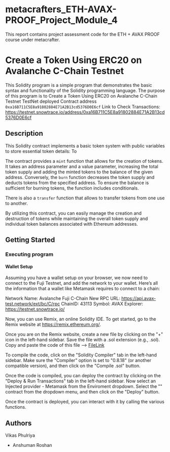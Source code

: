 # metacrafters_ETH-AVAX-PROOF_Project_Module_4
This report contains project assessment code for the ETH + AVAX PROOF course under metacrafter.

# Create a Token Using ERC20 on Avalanche C-Chain Testnet

This Solidity program is a simple  program that demonstrates the basic syntax and functionality of the Solidity programming language. The purpose of this program is to Create a Token Using ERC20 on Avalanche C-Chain Testnet
TestNet deployed Contract address `0xa16B711C5E8a91802884E71A2B13cd5376D0E6cf`
Link to Check Transactions: https://testnet.snowtrace.io/address/0xa16B711C5E8a91802884E71A2B13cd5376D0E6cf

## Description

This Solidity contract implements a basic token system with public variables to store essential token details: To

The contract provides a `mint` function that allows for the creation of tokens. It takes an address parameter and a value parameter, increasing the total token supply and adding the minted tokens to the balance of the given address. Conversely, the `burn` function decreases the token supply and deducts tokens from the specified address. To ensure the balance is sufficient for burning tokens, the function includes conditionals.

There is also a `transfer` function that allows to transfer tokens from one use to another.

By utilizing this contract, you can easily manage the creation and destruction of tokens while maintaining the overall token supply and individual token balances associated with Ethereum addresses.

## Getting Started

### Executing program

#### Wallet Setup
Assuming you have a wallet setup on your browser, we now need to connect to the Fuji Testnet, and add the network to your wallet. Here’s all the information that a wallet like Metamask requires to connect to a chain:

Network Name: Avalanche Fuji C-Chain New RPC URL: https://api.avax-test.network/ext/bc/C/rpc ChainID: 43113 Symbol: AVAX Explorer: https://testnet.snowtrace.io/

Now, you can use Remix, an online Solidity IDE. To get started, go to the Remix website at https://remix.ethereum.org/.

Once you are on the Remix website, create a new file by clicking on the "+" icon in the left-hand sidebar. Save the file with a .sol extension (e.g., <YourFileNameHere>.sol). Copy and paste the code of this file --> [FileLink](https://github.com/vikasphulariya/module4_eth_avax/blob/main/moudle4_eth_avax.sol)


To compile the code, click on the "Solidity Compiler" tab in the left-hand sidebar. Make sure the "Compiler" option is set to "0.8.18" (or another compatible version), and then click on the "Compile <YourFileNameHere>.sol" button.

Once the code is compiled, you can deploy the contract by clicking on the "Deploy & Run Transactions" tab in the left-hand sidebar.
Now  select an Injected provider - Metamask from the Enviroment dropdown.
Select the "<YourFileNameHere>" contract from the dropdown menu, and then click on the "Deploy" button.

Once the contract is deployed, you can interact with it by calling the  various functions.

## Authors

Vikas Phulriya
- Anshuman Roshan

